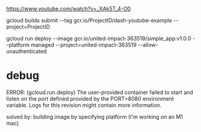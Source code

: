 https://www.youtube.com/watch?v=_XAk5T_4-O0

gcloud builds submit --tag gcr.io/ProjectID/dash-youtube-example  --project=ProjectID

gcloud run deploy --image gcr.io/united-impact-363519/simple_app:v1.0.0 --platform managed  --project=united-impact-363519 --allow-unauthenticated

# debug

ERROR: (gcloud.run.deploy) The user-provided container failed to start and listen on the port defined provided by the PORT=8080 environment variable. Logs for this revision might contain more information.

solved by: 
building image by specifying platform (I'm working on an M1 mac)